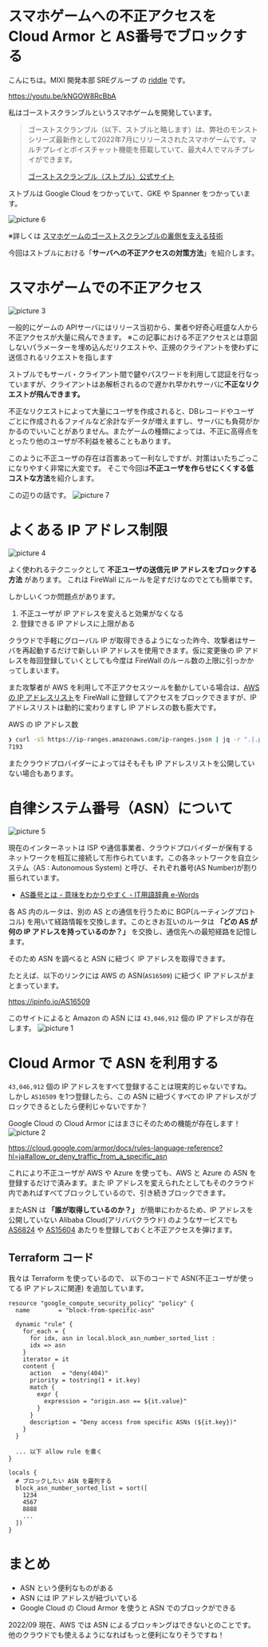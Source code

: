 # スマホゲームへの不正アクセスを Cloud Armor と AS番号でブロックする

こんにちは。MIXI 開発本部 SREグループ の [riddle](https://twitter.com/riddle_tec) です。

https://youtu.be/kNGOW8RcBbA

私はゴーストスクランブルというスマホゲームを開発しています。

> ゴーストスクランブル（以下、ストブルと略します）は、弊社のモンストシリーズ最新作として2022年7月にリリースされたスマホゲームです。マルチプレイとボイスチャット機能を搭載していて、最大4人でマルチプレイができます。
>
> [ゴーストスクランブル（ストブル）公式サイト](https://ghost-scramble.com/)

ストブルは Google Cloud をつかっていて、GKE や Spanner をつかっています。

![picture 6](images/154998134d9070d352cad7b00010725f7377c1d8dc39c75f5e86aa874cb901d3.png)  

※詳しくは [スマホゲームのゴーストスクランブルの裏側を支える技術](https://mixi-developers.mixi.co.jp/stble-over-view-ab9bc69f5819) 

今回はストブルにおける「**サーバへの不正アクセスの対策方法**」を紹介します。

# スマホゲームでの不正アクセス

![picture 3](images/5f3e68d24969210fcbe4f7c485bc86bfdbafb6d2eb53bd1eac7ef5e16fd14cce.png)  

一般的にゲームの APIサーバにはリリース当初から、業者や好奇心旺盛な人から不正アクセスが大量に飛んできます。
※この記事における不正アクセスとは意図しないパラメーターを埋め込んだリクエストや、正規のクライアントを使わずに送信されるリクエストを指します

ストブルでもサーバ・クライアント間で鍵やパスワードを利用して認証を行なっていますが、クライアントはあ解析されるので遅かれ早かれサーバに**不正なリクエストが飛んできます。**

不正なリクエストによって大量にユーザを作成されると、DBレコードやユーザごとに作成されるファイルなど余計なデータが増えますし、サーバにも負荷がかかるのでいいことがありません。またゲームの種類によっては、不正に高得点をとったり他のユーザが不利益を被ることもあります。

このように不正ユーザの存在は百害あって一利なしですが、対策はいたちごっこになりやすく非常に大変です。
そこで今回は**不正ユーザを作らせにくくする低コストな方法**を紹介します。

この辺りの話です。
![picture 7](images/f87605bbcbaec9a5f58adb025250fc56e46be8920db13298c7eecebfd4e64d88.png)  


# よくある IP アドレス制限

![picture 4](images/ee4be0d7c2224226eabd9cc017f20f9fab274f16f9dc65d26ee8f85f1c3ae090.png)  

よく使われるテクニックとして **不正ユーザの送信元 IP アドレスをブロックする方法** があります。
これは FireWall にルールを足すだけなのでとても簡単です。

しかしいくつか問題点があります。
1. 不正ユーザが IP アドレスを変えると効果がなくなる
2. 登録できる IP アドレスに上限がある

クラウドで手軽にグローバル IP が取得できるようになった昨今、攻撃者はサーバを再起動するだけで新しい IP アドレスを使用できます。仮に変更後の IP アドレスを毎回登録していくとしても今度は FireWall のルール数の上限に引っかかってしまいます。

また攻撃者が AWS を利用して不正アクセスツールを動かしている場合は、[AWS の IP アドレスリスト]((https://docs.aws.amazon.com/ja_jp/general/latest/gr/aws-ip-ranges.html))を FireWall に登録してアクセスをブロックできますが、IP アドレスリストは動的に変わりますし IP アドレスの数も膨大です。

AWS の IP アドレス数
```bash
❯ curl -sS https://ip-ranges.amazonaws.com/ip-ranges.json | jq -r ".|.prefixes|length"
7193
```

またクラウドプロバイダーによってはそもそも IP アドレスリストを公開していない場合もあります。

# 自律システム番号（ASN）について

![picture 5](images/ee1becbcf8bad465285d81e21cebf63ce00e8b952fec4112c43dc383ba2128b6.png)  


現在のインターネットは ISP や通信事業者、クラウドプロバイダーが保有するネットワークを相互に接続して形作られています。この各ネットワークを自立システム（AS : Autonomous System) と呼び、それぞれ番号(AS Number)が割り振られています。

- [AS番号とは - 意味をわかりやすく - IT用語辞典 e-Words](https://e-words.jp/w/AS%E7%95%AA%E5%8F%B7.html)

各 AS 内のルータは、別の AS との通信を行うために BGP(ルーティングプロトコル) を用いて経路情報を交換します。このときお互いのルータは **「どの AS が何の IP アドレスを持っているのか？」** を交換し、通信先への最短経路を記憶します。

そのため ASN を調べると ASN に紐づく IP アドレスを取得できます。

たとえば、以下のリンクには AWS の ASN(`AS16509`) に紐づく IP アドレスがまとまっています。

https://ipinfo.io/AS16509

このサイトによると Amazon の ASN には `43,046,912` 個の IP アドレスが存在します。
![picture 1](images/8325a74743faaf836de31b388df545ce0195b2d25190a32ec071c46721ae53a9.png)  

# Cloud Armor で ASN を利用する


`43,046,912` 個の IP アドレスをすべて登録することは現実的じゃないですね。
しかし `AS16509` を1つ登録したら、この ASN に紐づくすべての IP アドレスがブロックできるとしたら便利じゃないですか？

Google Cloud の Cloud Armor にはまさにそのための機能が存在します！
![picture 2](images/48e70ad33627ff8c9834f2413f94093902af8e9447c79d1a25761c06c688c3e8.png)  

https://cloud.google.com/armor/docs/rules-language-reference?hl=ja#allow_or_deny_traffic_from_a_specific_asn

これにより不正ユーザが AWS や Azure を使っても、AWS と Azure の ASN を登録するだけで済みます。また IP アドレスを変えられたとしてもそのクラウド内であればすべてブロックしているので、引き続きブロックできます。

またASN は **「誰が取得しているのか？」** が簡単にわかるため、IP アドレスを公開していない Alibaba Cloud(アリババクラウド) のようなサービスでも [AS6824](https://www.peeringdb.com/net/6824) や [AS15604](https://www.peeringdb.com/net/15604) あたりを登録しておくと不正アクセスを弾けます。


## Terraform コード

我々は Terraform を使っているので、
以下のコードで ASN(不正ユーザが使ってる IP アドレスに関連) を追加しています。

```hcl
resource "google_compute_security_policy" "policy" {
  name        = "block-from-specific-asn"

  dynamic "rule" {
    for_each = {
      for idx, asn in local.block_asn_number_sorted_list :
      idx => asn
    }
    iterator = it
    content {
      action   = "deny(404)"
      priority = tostring(1 + it.key)
      match {
        expr {
          expression = "origin.asn == ${it.value}"
        }
      }
      description = "Deny access from specific ASNs (${it.key})"
    }
  }

  ... 以下 allow rule を書く
}

locals {
  # ブロックしたい ASN を羅列する
  block_asn_number_sorted_list = sort([
    1234
    4567
    8888
    ...
  ])
}
```

# まとめ

- ASN という便利なものがある
- ASN には IP アドレスが紐づいている
- Google Cloud の Cloud Armor を使うと ASN でのブロックができる

2022/09 現在、AWS では ASN によるブロッキングはできないとのことです。
他のクラウドでも使えるようになればもっと便利になりそうですね！
